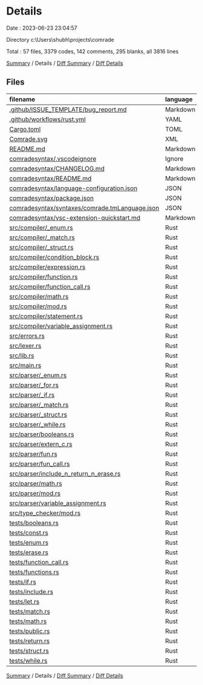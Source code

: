 # Details

Date : 2023-06-23 23:04:57

Directory c:\\Users\\shubh\\projects\\comrade

Total : 57 files,  3379 codes, 142 comments, 295 blanks, all 3816 lines

[Summary](results.md) / Details / [Diff Summary](diff.md) / [Diff Details](diff-details.md)

## Files
| filename | language | code | comment | blank | total |
| :--- | :--- | ---: | ---: | ---: | ---: |
| [.github/ISSUE_TEMPLATE/bug_report.md](/.github/ISSUE_TEMPLATE/bug_report.md) | Markdown | 25 | 0 | 7 | 32 |
| [.github/workflows/rust.yml](/.github/workflows/rust.yml) | YAML | 17 | 0 | 6 | 23 |
| [Cargo.toml](/Cargo.toml) | TOML | 7 | 0 | 2 | 9 |
| [Comrade.svg](/Comrade.svg) | XML | 35 | 0 | 1 | 36 |
| [README.md](/README.md) | Markdown | 30 | 0 | 6 | 36 |
| [comradesyntax/.vscodeignore](/comradesyntax/.vscodeignore) | Ignore | 4 | 0 | 1 | 5 |
| [comradesyntax/CHANGELOG.md](/comradesyntax/CHANGELOG.md) | Markdown | 5 | 0 | 4 | 9 |
| [comradesyntax/README.md](/comradesyntax/README.md) | Markdown | 35 | 0 | 31 | 66 |
| [comradesyntax/language-configuration.json](/comradesyntax/language-configuration.json) | JSON | 33 | 5 | 1 | 39 |
| [comradesyntax/package.json](/comradesyntax/package.json) | JSON | 25 | 0 | 1 | 26 |
| [comradesyntax/syntaxes/comrade.tmLanguage.json](/comradesyntax/syntaxes/comrade.tmLanguage.json) | JSON | 42 | 0 | 1 | 43 |
| [comradesyntax/vsc-extension-quickstart.md](/comradesyntax/vsc-extension-quickstart.md) | Markdown | 19 | 0 | 11 | 30 |
| [src/compiler/_enum.rs](/src/compiler/_enum.rs) | Rust | 16 | 0 | 2 | 18 |
| [src/compiler/_match.rs](/src/compiler/_match.rs) | Rust | 40 | 0 | 3 | 43 |
| [src/compiler/_struct.rs](/src/compiler/_struct.rs) | Rust | 23 | 0 | 3 | 26 |
| [src/compiler/condition_block.rs](/src/compiler/condition_block.rs) | Rust | 32 | 0 | 3 | 35 |
| [src/compiler/expression.rs](/src/compiler/expression.rs) | Rust | 23 | 1 | 4 | 28 |
| [src/compiler/function.rs](/src/compiler/function.rs) | Rust | 29 | 0 | 3 | 32 |
| [src/compiler/function_call.rs](/src/compiler/function_call.rs) | Rust | 25 | 0 | 3 | 28 |
| [src/compiler/math.rs](/src/compiler/math.rs) | Rust | 29 | 0 | 3 | 32 |
| [src/compiler/mod.rs](/src/compiler/mod.rs) | Rust | 95 | 14 | 7 | 116 |
| [src/compiler/statement.rs](/src/compiler/statement.rs) | Rust | 67 | 3 | 6 | 76 |
| [src/compiler/variable_assignment.rs](/src/compiler/variable_assignment.rs) | Rust | 51 | 0 | 5 | 56 |
| [src/errors.rs](/src/errors.rs) | Rust | 38 | 0 | 10 | 48 |
| [src/lexer.rs](/src/lexer.rs) | Rust | 191 | 30 | 17 | 238 |
| [src/lib.rs](/src/lib.rs) | Rust | 281 | 32 | 20 | 333 |
| [src/main.rs](/src/main.rs) | Rust | 71 | 3 | 12 | 86 |
| [src/parser/_enum.rs](/src/parser/_enum.rs) | Rust | 23 | 0 | 3 | 26 |
| [src/parser/_for.rs](/src/parser/_for.rs) | Rust | 28 | 0 | 2 | 30 |
| [src/parser/_if.rs](/src/parser/_if.rs) | Rust | 82 | 6 | 4 | 92 |
| [src/parser/_match.rs](/src/parser/_match.rs) | Rust | 66 | 0 | 4 | 70 |
| [src/parser/_struct.rs](/src/parser/_struct.rs) | Rust | 59 | 0 | 10 | 69 |
| [src/parser/_while.rs](/src/parser/_while.rs) | Rust | 19 | 0 | 2 | 21 |
| [src/parser/booleans.rs](/src/parser/booleans.rs) | Rust | 16 | 0 | 2 | 18 |
| [src/parser/extern_c.rs](/src/parser/extern_c.rs) | Rust | 15 | 0 | 2 | 17 |
| [src/parser/fun.rs](/src/parser/fun.rs) | Rust | 89 | 5 | 11 | 105 |
| [src/parser/fun_call.rs](/src/parser/fun_call.rs) | Rust | 54 | 5 | 8 | 67 |
| [src/parser/include_n_return_n_erase.rs](/src/parser/include_n_return_n_erase.rs) | Rust | 21 | 0 | 2 | 23 |
| [src/parser/math.rs](/src/parser/math.rs) | Rust | 67 | 1 | 8 | 76 |
| [src/parser/mod.rs](/src/parser/mod.rs) | Rust | 390 | 32 | 16 | 438 |
| [src/parser/variable_assignment.rs](/src/parser/variable_assignment.rs) | Rust | 77 | 2 | 4 | 83 |
| [src/type_checker/mod.rs](/src/type_checker/mod.rs) | Rust | 153 | 3 | 10 | 166 |
| [tests/booleans.rs](/tests/booleans.rs) | Rust | 30 | 0 | 2 | 32 |
| [tests/const.rs](/tests/const.rs) | Rust | 50 | 0 | 3 | 53 |
| [tests/enum.rs](/tests/enum.rs) | Rust | 32 | 0 | 2 | 34 |
| [tests/erase.rs](/tests/erase.rs) | Rust | 29 | 0 | 2 | 31 |
| [tests/function_call.rs](/tests/function_call.rs) | Rust | 87 | 0 | 2 | 89 |
| [tests/functions.rs](/tests/functions.rs) | Rust | 60 | 0 | 2 | 62 |
| [tests/if.rs](/tests/if.rs) | Rust | 63 | 0 | 2 | 65 |
| [tests/include.rs](/tests/include.rs) | Rust | 45 | 0 | 2 | 47 |
| [tests/let.rs](/tests/let.rs) | Rust | 50 | 0 | 3 | 53 |
| [tests/match.rs](/tests/match.rs) | Rust | 166 | 0 | 2 | 168 |
| [tests/math.rs](/tests/math.rs) | Rust | 51 | 0 | 3 | 54 |
| [tests/public.rs](/tests/public.rs) | Rust | 50 | 0 | 2 | 52 |
| [tests/return.rs](/tests/return.rs) | Rust | 72 | 0 | 3 | 75 |
| [tests/struct.rs](/tests/struct.rs) | Rust | 39 | 0 | 2 | 41 |
| [tests/while.rs](/tests/while.rs) | Rust | 108 | 0 | 2 | 110 |

[Summary](results.md) / Details / [Diff Summary](diff.md) / [Diff Details](diff-details.md)